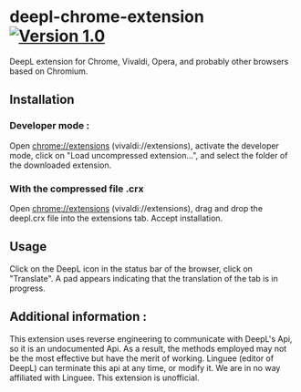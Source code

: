 # deepl-chrome-extension [![Version 1.0](https://img.shields.io/badge/version-1.0-brightgreen.svg)]()
DeepL extension for Chrome, Vivaldi, Opera, and probably other browsers based on Chromium.

## Installation
### Developer mode :
Open [chrome://extensions](chrome://extensions) (vivaldi://extensions), activate the developer mode, click on "Load uncompressed extension...", and select the folder of the downloaded extension.

### With the compressed file .crx
Open [chrome://extensions](chrome://extensions) (vivaldi://extensions), drag and drop the deepl.crx file into the extensions tab. Accept installation.

## Usage
Click on the DeepL icon in the status bar of the browser, click on "Translate". A pad appears indicating that the translation of the tab is in progress.

## Additional information :
This extension uses reverse engineering to communicate with DeepL's Api, so it is an undocumented Api. As a result, the methods employed may not be the most effective but have the merit of working. Linguee (editor of DeepL) can terminate this api at any time, or modify it. We are in no way affiliated with Linguee. This extension is unofficial.
